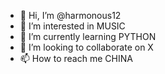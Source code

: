- 👋 Hi, I’m @harmonous12
- 👀 I’m interested in MUSIC
- 🌱 I’m currently learning PYTHON
- 💞️ I’m looking to collaborate on X
- 📫 How to reach me CHINA

<!---
harmonous12/harmonous12 is a ✨ special ✨ repository because its `README.md` (this file) appears on your GitHub profile.
You can click the Preview link to take a look at your changes.
--->
